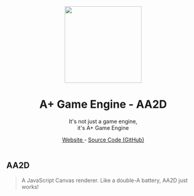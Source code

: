 <br>
<br>
<p align="center"><a href="https://aplus.ehan.dev/"><img width="200" height="200" src="https://github.com/aPlus-Game-Engine/aPlus/raw/main/assets/branding/icon.png"></a></p>
<h1 align="center"> A+ Game Engine - AA2D </h1>
<p align="center"> It's not just a game engine, <br> it's A+ Game Engine </p> 
<p align="center"> <a href="https://aplus.ehan.dev/"> Website </a> - <a href="https://github.com/aPlus-Game-Engine"> Source Code (GitHub) </a>

<br />
<br />

<h2> AA2D </h2>

> A JavaScript Canvas renderer. Like a double-A battery, AA2D just works! 

